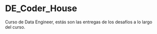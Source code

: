 # DE_Coder_House
Curso de Data Engineer, estás son las entregas de los desafíos a lo largo del curso.
